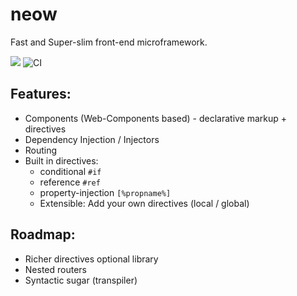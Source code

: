 # neow
Fast and Super-slim front-end microframework.

![](https://badgen.net/bundlephobia/minzip/@neow/core?icon=npm) ![CI](https://github.com/neo-web/neow/workflows/CI/badge.svg)

## Features:
- Components (Web-Components based) - declarative markup + directives
- Dependency Injection / Injectors
- Routing
- Built in directives:
  - conditional `#if`
  - reference `#ref`
  - property-injection `[%propname%]`
  - Extensible: Add your own directives (local / global)

## Roadmap:
- Richer directives optional library
- Nested routers
- Syntactic sugar (transpiler)
